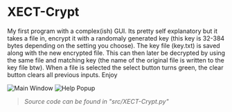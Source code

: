 # XECT-Crypt
My first program with a complex(ish) GUI. Its pretty self explanatory but it takes a file in, encrypt it with a randomaly generated key (this key is 32-384 bytes depending on the setting you choose). The key file (key.txt) is saved along with the new encrypted file. This can then later be decrypted by using the same file and matching key (the name of the original file is written to the key file btw). When a file is selected the select button turns green, the clear button clears all previous inputs. Enjoy


![Main Window](https://i.imgur.com/rEufYrU.png) ![Help Popup](https://i.imgur.com/AQkYkF4.png)

> *Source code can be found in "src/XECT-Crypt.py"*
